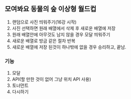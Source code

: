 ## 모여봐요 동물의 숲 이상형 월드컵
1. 랜덤으로 사진 띄워주기(16강 시작)
2. 사진 선택하면 원래 배열에서 삭제 후 새로운 배열에 저장
3. 원래 배열안에 아무것도 남지 않을 경우 모달 띄워주기
4. 새로운 배열로 방금 같은 절차 반복
5. 새로운 배열에 저장 된것이 하나밖에 없을 경우 승리하고, 끝남.

### 기능
1. 모달
2. API(할 만한 것이 없어 그냥 위치 API 사용)
3. 토너먼트
4. 다시하기